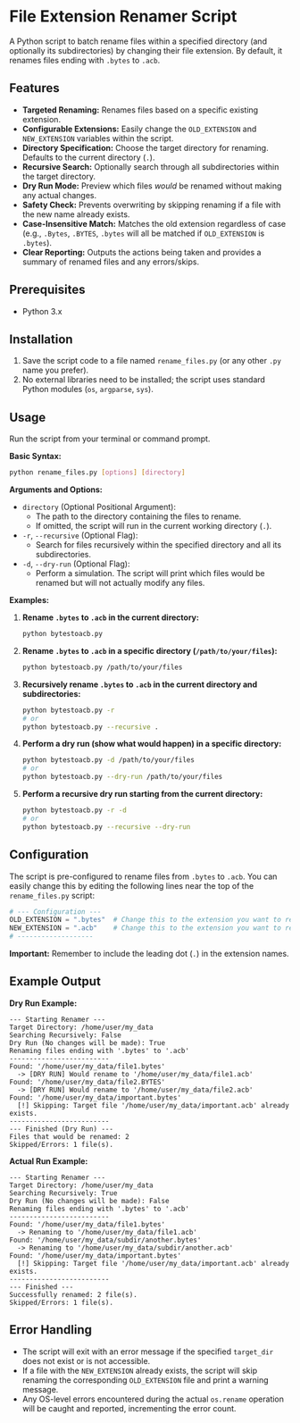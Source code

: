 # File Extension Renamer Script

A Python script to batch rename files within a specified directory (and optionally its subdirectories) by changing their file extension. By default, it renames files ending with `.bytes` to `.acb`.

## Features

*   **Targeted Renaming:** Renames files based on a specific existing extension.
*   **Configurable Extensions:** Easily change the `OLD_EXTENSION` and `NEW_EXTENSION` variables within the script.
*   **Directory Specification:** Choose the target directory for renaming. Defaults to the current directory (`.`).
*   **Recursive Search:** Optionally search through all subdirectories within the target directory.
*   **Dry Run Mode:** Preview which files *would* be renamed without making any actual changes.
*   **Safety Check:** Prevents overwriting by skipping renaming if a file with the new name already exists.
*   **Case-Insensitive Match:** Matches the old extension regardless of case (e.g., `.Bytes`, `.BYTES`, `.bytes` will all be matched if `OLD_EXTENSION` is `.bytes`).
*   **Clear Reporting:** Outputs the actions being taken and provides a summary of renamed files and any errors/skips.

## Prerequisites

*   Python 3.x

## Installation

1.  Save the script code to a file named `rename_files.py` (or any other `.py` name you prefer).
2.  No external libraries need to be installed; the script uses standard Python modules (`os`, `argparse`, `sys`).

## Usage

Run the script from your terminal or command prompt.

**Basic Syntax:**

```bash
python rename_files.py [options] [directory]
```

**Arguments and Options:**

*   `directory` (Optional Positional Argument):
    *   The path to the directory containing the files to rename.
    *   If omitted, the script will run in the current working directory (`.`).
*   `-r`, `--recursive` (Optional Flag):
    *   Search for files recursively within the specified directory and all its subdirectories.
*   `-d`, `--dry-run` (Optional Flag):
    *   Perform a simulation. The script will print which files would be renamed but will not actually modify any files.

**Examples:**

1.  **Rename `.bytes` to `.acb` in the current directory:**
    ```bash
    python bytestoacb.py
    ```

2.  **Rename `.bytes` to `.acb` in a specific directory (`/path/to/your/files`):**
    ```bash
    python bytestoacb.py /path/to/your/files
    ```

3.  **Recursively rename `.bytes` to `.acb` in the current directory and subdirectories:**
    ```bash
    python bytestoacb.py -r
    # or
    python bytestoacb.py --recursive .
    ```

4.  **Perform a dry run (show what would happen) in a specific directory:**
    ```bash
    python bytestoacb.py -d /path/to/your/files
    # or
    python bytestoacb.py --dry-run /path/to/your/files
    ```

5.  **Perform a recursive dry run starting from the current directory:**
    ```bash
    python bytestoacb.py -r -d
    # or
    python bytestoacb.py --recursive --dry-run
    ```

## Configuration

The script is pre-configured to rename files from `.bytes` to `.acb`. You can easily change this by editing the following lines near the top of the `rename_files.py` script:

```python
# --- Configuration ---
OLD_EXTENSION = ".bytes"  # Change this to the extension you want to rename FROM
NEW_EXTENSION = ".acb"    # Change this to the extension you want to rename TO
# -------------------
```

**Important:** Remember to include the leading dot (`.`) in the extension names.

## Example Output

**Dry Run Example:**

```
--- Starting Renamer ---
Target Directory: /home/user/my_data
Searching Recursively: False
Dry Run (No changes will be made): True
Renaming files ending with '.bytes' to '.acb'
-------------------------
Found: '/home/user/my_data/file1.bytes'
  -> [DRY RUN] Would rename to '/home/user/my_data/file1.acb'
Found: '/home/user/my_data/file2.BYTES'
  -> [DRY RUN] Would rename to '/home/user/my_data/file2.acb'
Found: '/home/user/my_data/important.bytes'
  [!] Skipping: Target file '/home/user/my_data/important.acb' already exists.
-------------------------
--- Finished (Dry Run) ---
Files that would be renamed: 2
Skipped/Errors: 1 file(s).
```

**Actual Run Example:**

```
--- Starting Renamer ---
Target Directory: /home/user/my_data
Searching Recursively: True
Dry Run (No changes will be made): False
Renaming files ending with '.bytes' to '.acb'
-------------------------
Found: '/home/user/my_data/file1.bytes'
  -> Renaming to '/home/user/my_data/file1.acb'
Found: '/home/user/my_data/subdir/another.bytes'
  -> Renaming to '/home/user/my_data/subdir/another.acb'
Found: '/home/user/my_data/important.bytes'
  [!] Skipping: Target file '/home/user/my_data/important.acb' already exists.
-------------------------
--- Finished ---
Successfully renamed: 2 file(s).
Skipped/Errors: 1 file(s).
```

## Error Handling

*   The script will exit with an error message if the specified `target_dir` does not exist or is not accessible.
*   If a file with the `NEW_EXTENSION` already exists, the script will skip renaming the corresponding `OLD_EXTENSION` file and print a warning message.
*   Any OS-level errors encountered during the actual `os.rename` operation will be caught and reported, incrementing the error count.
